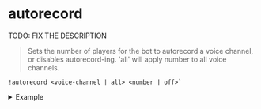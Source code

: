 # autorecord
TODO: FIX THE DESCRIPTION
> Sets the number of players for the bot to autorecord a voice channel, or disables autorecord-ing. 'all' will apply number to all voice channels.

```
!autorecord <voice-channel | all> <number | off>`
```
<details>
  <summary>Example</summary>

  ```
  !autorecord bot-testing 10
  !autorecord bot-testing off
  !autorecord all 3
  !autorecord all off
  ```
</details>
